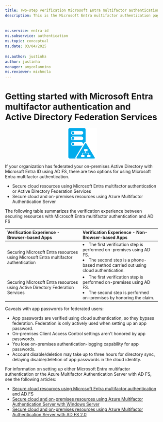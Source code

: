 ```yaml
---
title: Two-step verification Microsoft Entra multifactor authentication and ADFS
description: This is the Microsoft Entra multifactor authentication page that describes how to get started with Microsoft Entra multifactor authentication and AD FS.


ms.service: entra-id
ms.subservice: authentication
ms.topic: conceptual
ms.date: 03/04/2025

ms.author: justinha
author: justinha
manager: amycolannino
ms.reviewer: michmcla
---
```

# Getting started with Microsoft Entra multifactor authentication and Active Directory Federation Services

<center>

![Microsoft Entra multifactor authentication and ADFS getting started](./media/multi-factor-authentication-get-started-adfs/adfs.png)</center>

If your organization has federated your on-premises Active Directory with Microsoft Entra ID using AD FS, there are two options for using Microsoft Entra multifactor authentication.

* Secure cloud resources using Microsoft Entra multifactor authentication or Active Directory Federation Services
* Secure cloud and on-premises resources using Azure Multifactor Authentication Server

The following table summarizes the verification experience between securing resources with Microsoft Entra multifactor authentication and AD FS

| Verification Experience - Browser-based Apps | Verification Experience - Non-Browser-based Apps |
|:--- |:--- |
| Securing Microsoft Entra resources using Microsoft Entra multifactor authentication |<li>The first verification step is performed on-premises using AD FS.</li> <li>The second step is a phone-based method carried out using cloud authentication.</li> |
| Securing Microsoft Entra resources using Active Directory Federation Services |<li>The first verification step is performed on-premises using AD FS.</li><li>The second step is performed on-premises by honoring the claim.</li> |

Caveats with app passwords for federated users:

* App passwords are verified using cloud authentication, so they bypass federation. Federation is only actively used when setting up an app password.
* On-premises Client Access Control settings aren't honored by app passwords.
* You lose on-premises authentication-logging capability for app passwords.
* Account disable/deletion may take up to three hours for directory sync, delaying disable/deletion of app passwords in the cloud identity.

For information on setting up either Microsoft Entra multifactor authentication or the Azure Multifactor Authentication Server with AD FS, see the following articles:

* [Secure cloud resources using Microsoft Entra multifactor authentication and AD FS](howto-mfa-adfs.md)
* [Secure cloud and on-premises resources using Azure Multifactor Authentication Server with Windows Server](howto-mfaserver-adfs-windows-server.md)
* [Secure cloud and on-premises resources using Azure Multifactor Authentication Server with AD FS 2.0](howto-mfaserver-adfs-2.md)
